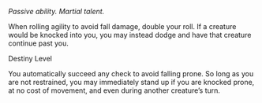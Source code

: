 *Passive ability. Martial talent.*

When rolling agility to avoid fall damage, double your roll. If a creature would be knocked into you, you may instead dodge and have that creature continue past you. 
<div class="destiny-level">Destiny Level</div class="destiny-level">

You automatically succeed any check to avoid falling prone. So long as you are not restrained, you may immediately stand up if you are knocked prone, at no cost of movement, and even during another creature’s turn.
